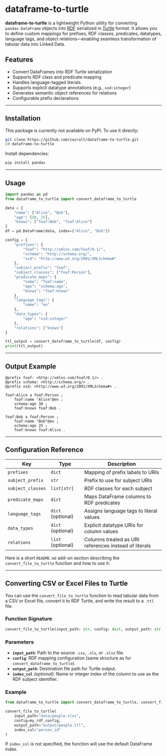 # dataframe-to-turtle

**dataframe-to-turtle** is a lightweight Python utility for converting `pandas.DataFrame` objects into [RDF](https://www.w3.org/RDF/) serialized in [Turtle](https://www.w3.org/TR/turtle/) format. It allows you to define custom mappings for prefixes, RDF classes, predicates, datatypes, language tags, and object relations—enabling seamless transformation of tabular data into Linked Data.

## Features

- Convert DataFrames into RDF Turtle serialization
- Supports RDF class and predicate mapping
- Handles language-tagged literals
- Supports explicit datatype annotations (e.g., `xsd:integer`)
- Generates semantic object references for relations
- Configurable prefix declarations

---

## Installation

This package is currently not available on PyPI. To use it directly:

```bash
git clone https://github.com/zazralt/dataframe-to-turtle.git
cd dataframe-to-turtle
````

Install dependencies:

```bash
pip install pandas
```

---

## Usage

```python
import pandas as pd
from dataframe_to_turtle import convert_dataframe_to_turtle

data = {
    "name": ["Alice", "Bob"],
    "age": [30, 25],
    "knows": ["foaf:Bob", "foaf:Alice"]
}
df = pd.DataFrame(data, index=["Alice", "Bob"])

config = {
    "prefixes": {
        "foaf": "http://xmlns.com/foaf/0.1/",
        "schema": "http://schema.org/",
        "xsd": "http://www.w3.org/2001/XMLSchema#"
    },
    "subject_prefix": "foaf",
    "subject_classes": ["foaf:Person"],
    "predicate_maps": {
        "name": "foaf:name",
        "age": "schema:age",
        "knows": "foaf:knows"
    },
    "language_tags": {
        "name": "en"
    },
    "data_types": {
        "age": "xsd:integer"
    },
    "relations": ["knows"]
}

ttl_output = convert_dataframe_to_turtle(df, config)
print(ttl_output)
```

---

## Output Example

```turtle
@prefix foaf: <http://xmlns.com/foaf/0.1/> .
@prefix schema: <http://schema.org/> .
@prefix xsd: <http://www.w3.org/2001/XMLSchema#> .

foaf:Alice a foaf:Person ;
    foaf:name "Alice"@en ;
    schema:age 30 ;
    foaf:knows foaf:Bob .

foaf:Bob a foaf:Person ;
    foaf:name "Bob"@en ;
    schema:age 25 ;
    foaf:knows foaf:Alice .
```

---

## Configuration Reference

| Key               | Type              | Description                                           |
| ----------------- | ----------------- | ----------------------------------------------------- |
| `prefixes`        | `dict`            | Mapping of prefix labels to URIs                      |
| `subject_prefix`  | `str`             | Prefix to use for subject URIs                        |
| `subject_classes` | `list[str]`       | RDF classes for each subject                          |
| `predicate_maps`  | `dict`            | Maps DataFrame columns to RDF predicates              |
| `language_tags`   | `dict` (optional) | Assigns language tags to literal values               |
| `data_types`      | `dict` (optional) | Explicit datatype URIs for column values              |
| `relations`       | `list` (optional) | Columns treated as URI references instead of literals |


Here is a short `README.md` add-on section describing the `convert_file_to_turtle` function and how to use it:

---

## Converting CSV or Excel Files to Turtle

You can use the `convert_file_to_turtle` function to read tabular data from a CSV or Excel file, convert it to RDF Turtle, and write the result to a `.ttl` file.

### Function Signature

```python
convert_file_to_turtle(input_path: str, config: dict, output_path: str, index_col: str = None) -> None
````

### Parameters

* **`input_path`**: Path to the source `.csv`, `.xls`, or `.xlsx` file.
* **`config`**: RDF mapping configuration (same structure as for `convert_dataframe_to_turtle`).
* **`output_path`**: Destination file path for Turtle output.
* **`index_col`** *(optional)*: Name or integer index of the column to use as the RDF subject identifier.

### Example

```python
from dataframe_to_turtle import convert_dataframe_to_turtle, convert_file_to_turtle

convert_file_to_turtle(
    input_path="data/people.xlsx",
    config=my_rdf_config,
    output_path="output/people.ttl",
    index_col="person_id"
)
```

If `index_col` is not specified, the function will use the default DataFrame index.
